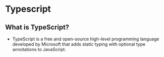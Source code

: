 # Typescript


## What is TypeScript?
 * TypeScript is a free and open-source high-level programming language developed by Microsoft that adds static typing with optional type annotations to JavaScript.
